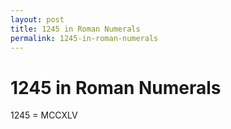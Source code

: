 ```yaml
---
layout: post
title: 1245 in Roman Numerals
permalink: 1245-in-roman-numerals
---
```


# 1245 in Roman Numerals

1245 = MCCXLV
